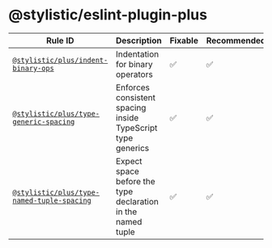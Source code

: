 <!--
/* GENERATED, DO NOT EDIT DIRECTLY */
-->

# @stylistic/eslint-plugin-plus

| Rule ID                                                                        | Description                                                 | Fixable | Recommended |
| ------------------------------------------------------------------------------ | ----------------------------------------------------------- | ------- | ----------- |
| [`@stylistic/plus/indent-binary-ops`](./rules/indent-binary-ops)               | Indentation for binary operators                            | ✅      | ✅          |
| [`@stylistic/plus/type-generic-spacing`](./rules/type-generic-spacing)         | Enforces consistent spacing inside TypeScript type generics | ✅      | ✅          |
| [`@stylistic/plus/type-named-tuple-spacing`](./rules/type-named-tuple-spacing) | Expect space before the type declaration in the named tuple | ✅      | ✅          |
